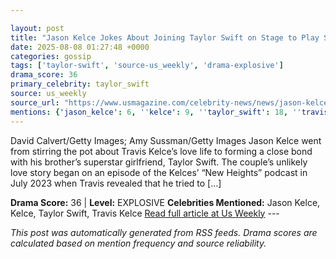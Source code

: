 ```yaml
---

layout: post
title: "Jason Kelce Jokes About Joining Taylor Swift on Stage to Play Saxophone"
date: 2025-08-08 01:27:48 +0000
categories: gossip
tags: ['taylor-swift', 'source-us_weekly', 'drama-explosive']
drama_score: 36
primary_celebrity: taylor_swift
source: us_weekly
source_url: "https://www.usmagazine.com/celebrity-news/news/jason-kelces-bond-with-taylor-swift-throughout-travis-kelce-romance/"
mentions: {'jason_kelce': 6, ''kelce': 9, ''taylor_swift': 18, ''travis_kelce': 3}
---
```


David Calvert/Getty Images; Amy Sussman/Getty Images Jason Kelce went from stirring the pot about Travis Kelce’s love life to forming a close bond with his brother’s superstar girlfriend, Taylor Swift. The couple’s unlikely love story began on an episode of the Kelces’ “New Heights” podcast in July 2023 when Travis revealed that he tried to […]

**Drama Score:** 36 | **Level:** EXPLOSIVE **Celebrities Mentioned:** Jason Kelce, Kelce, Taylor Swift, Travis Kelce [Read full article at Us Weekly](https://www.usmagazine.com/celebrity-news/news/jason-kelces-bond-with-taylor-swift-throughout-travis-kelce-romance/) --- 

*This post was automatically generated from RSS feeds. Drama scores are calculated based on mention frequency and source reliability.*